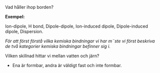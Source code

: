 Vad håller ihop borden?

**Exempel:**

Ion-dipole, H bond, Dipole-dipole, Ion-induced dipole, Dipole-induced dipole, Dispersion.

*För att först förstå vilka kemiska bindningar vi har m¨ste vi först beskriva de två kategorier kemiska bindningar befinner sig i.*

Vilken skillnad hittar vi mellan vatten och järn?
- Ena är formbar, andra är väldigt fast och inte formbar.